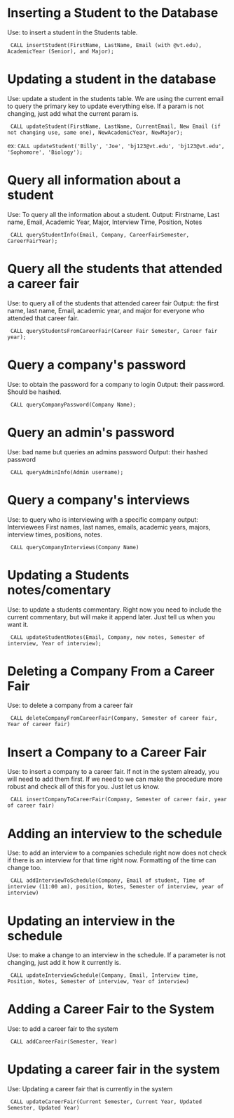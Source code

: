 # Inserting a Student to the Database

Use: to insert a student in the Students table.

``` CALL insertStudent(FirstName, LastName, Email (with @vt.edu), AcademicYear (Senior), and Major);```

# Updating a student in the database

Use: update a student in the students table. We are using the current email to query the 
primary key to update everything else. If a param is not changing, just add what the current
param is. 

``` CALL updateStudent(FirstName, LastName, CurrentEmail, New Email (if not changing use, same one), NewAcademicYear, NewMajor);```

ex: ```CALL updateStudent('Billy', 'Joe', 'bj123@vt.edu', 'bj123@vt.edu', 'Sophomore', 'Biology');```

# Query all information about a student

Use: To query all the information about a student.
Output: Firstname, Last name, Email, Academic Year, Major, Interview Time, Position, Notes

``` CALL queryStudentInfo(Email, Company, CareerFairSemester, CareerFairYear);```


# Query all the students that attended a career fair

Use: to query all of the students that attended career fair
Output: the first name, last name, Email, academic year, and major for everyone who attended that career fair.

``` CALL queryStudentsFromCareerFair(Career Fair Semester, Career fair year);```


# Query a company's password

Use: to obtain the password for a company to login
Output: their password. Should be hashed.

``` CALL queryCompanyPassword(Company Name);```


# Query an admin's password

Use: bad name but queries an admins password
Output: their hashed password

``` CALL queryAdminInfo(Admin username);```


# Query a company's interviews

Use: to query who is interviewing with a specific company
output: Interviewees First names, last names, emails, academic years, majors, interview times, positions, notes.

``` CALL queryCompanyInterviews(Company Name)```


# Updating a Students notes/comentary

Use: to update a students commentary. Right now you need to include the current commentary, but will make it append later. Just tell us when you want it.

``` CALL updateStudentNotes(Email, Company, new notes, Semester of interview, Year of interview);```



# Deleting a Company From a Career Fair

Use: to delete a company from a career fair

``` CALL deleteCompanyFromCareerFair(Company, Semester of career fair, Year of career fair)```




# Insert a Company to a Career Fair

Use: to insert a company to a career fair. If not in the system already, you will need to add them
first. If we need to we can make the procedure more robust and check all of this for you. Just let us know. 

``` CALL insertCompanyToCareerFair(Company, Semester of career fair, year of career fair)```


# Adding an interview to the schedule

Use: to add an interview to a companies schedule right now does not check if there is an interview for that time right now. Formatting of the time can change too.

``` CALL addInterviewToSchedule(Company, Email of student, Time of interview (11:00 am), position, Notes, Semester of interview, year of interview)```



# Updating an interview in the schedule

Use: to make a change to an interview in the schedule. If a parameter is not changing, just add it
how it currently is.

``` CALL updateInterviewSchedule(Company, Email, Interview time, Position, Notes, Semester of interview, Year of interview)```


# Adding a Career Fair to the System

Use: to add a career fair to the system

``` CALL addCareerFair(Semester, Year)```



# Updating a career fair in the system

Use: Updating a career fair that is currently in the system

``` CALL updateCareerFair(Current Semester, Current Year, Updated Semester, Updated Year)```























